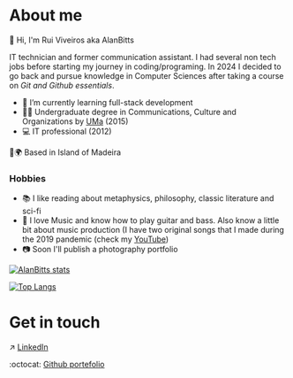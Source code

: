 # About me 


:wave: Hi, I'm Rui Viveiros aka AlanBitts


IT technician and former communication assistant. I had several non tech jobs before starting my journey in coding/programing.
In 2024 I decided to go back and pursue knowledge in Computer Sciences after taking a course on _Git and Github essentials_.


- 🌱 I’m currently learning full-stack development
- 👨‍🎓 Undergraduate degree in Communications, Culture and Organizations by [UMa](https://www.uma.pt/en/) (2015)
- 💻 IT professional (2012)

📍🌍 Based in Island of Madeira


### Hobbies 
- 📚 I like reading about metaphysics, philosophy, classic literature and sci-fi
- 🎸 I love Music and know how to play guitar and bass. Also know a little bit about music production (I have two original songs that I made during the 2019 pandemic (check my [YouTube](https://www.youtube.com/@alanbitts))
- 📷 Soon I'll publish a photography portfolio 

[![AlanBitts stats](https://github-readme-stats.vercel.app/api?username=AlanBitts&show_icons=true&theme=monokai)](https://github.com/AlanBitts?tab=repositories)

[![Top Langs](https://github-readme-stats.vercel.app/api/top-langs/?username=AlanBitts&theme=monokai)](https://github.com/AlanBitts?tab=repositories)

# Get in touch
:arrow_upper_right: [LinkedIn](https://www.linkedin.com/in/alanbitts/)   

:octocat: [Github portefolio](alanbitts.github.io)
<!---
AlanBitts/AlanBitts is a ✨ special ✨ repository because its `README.md` (this file) appears on your GitHub profile.
You can click the Preview link to take a look at your changes.
--->
